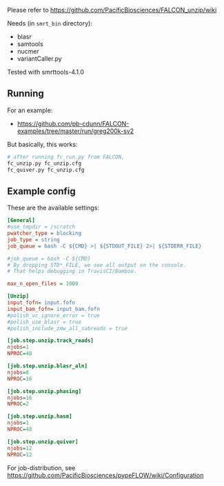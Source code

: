 Please refer to https://github.com/PacificBiosciences/FALCON_unzip/wiki

Needs (in `smrt_bin` directory):

* blasr
* samtools
* nucmer
* variantCaller.py

Tested with smrttools-4.1.0

## Running
For an example:
* https://github.com/pb-cdunn/FALCON-examples/tree/master/run/greg200k-sv2

But basically, this works:
```sh
# after running fc_run.py from FALCON,
fc_unzip.py fc_unzip.cfg
fc_quiver.py fc_unzip.cfg
```

## Example config

These are the available settings:
```ini
[General]
#use_tmpdir = /scratch
pwatcher_type = blocking
job_type = string
job_queue = bash -C ${CMD} >| ${STDOUT_FILE} 2>| ${STDERR_FILE}

#job_queue = bash -C ${CMD}
# By dropping STD*_FILE, we see all output on the console.
# That helps debugging in TravisCI/Bamboo.

max_n_open_files = 1000

[Unzip]
input_fofn= input.fofn
input_bam_fofn= input_bam.fofn
#polish_vc_ignore_error = true
#polish_use_blasr = true
#polish_include_zmw_all_subreads = true

[job.step.unzip.track_reads]
njobs=1
NPROC=48

[job.step.unzip.blasr_aln]
njobs=8
NPROC=16

[job.step.unzip.phasing]
njobs=16
NPROC=2

[job.step.unzip.hasm]
njobs=1
NPROC=48

[job.step.unzip.quiver]
njobs=12
NPROC=12
```
For job-distribution, see https://github.com/PacificBiosciences/pypeFLOW/wiki/Configuration
